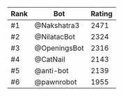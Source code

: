 Rank|Bot|Rating
---|---|---
#1|@Nakshatra3|2471
#2|@NilatacBot|2324
#3|@OpeningsBot|2316
#4|@CatNail|2143
#5|@anti-bot|2139
#6|@pawnrobot|1955

